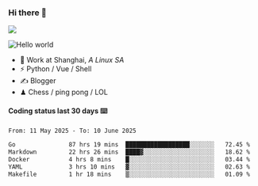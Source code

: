 ### Hi there 👋
![](https://komarev.com/ghpvc/?username=Xuhandsome)


<img src="https://github-readme-stats.vercel.app/api?username=XuHandsome&show_icons=true&theme=merko" alt="Hello world">

<br/>

- 🍻  Work at Shanghai, _A Linux SA_
- ⚡  Python / Vue / Shell
- ✍️  Blogger
- ♟  Chess / ping pong / LOL

#### Coding status last 30 days ⌨️

<!--START_SECTION:waka-->

```txt
From: 11 May 2025 - To: 10 June 2025

Go               87 hrs 19 mins  ██████████████████░░░░░░░   72.45 %
Markdown         22 hrs 26 mins  ████▓░░░░░░░░░░░░░░░░░░░░   18.62 %
Docker           4 hrs 8 mins    █░░░░░░░░░░░░░░░░░░░░░░░░   03.44 %
YAML             3 hrs 10 mins   ▓░░░░░░░░░░░░░░░░░░░░░░░░   02.63 %
Makefile         1 hr 18 mins    ▒░░░░░░░░░░░░░░░░░░░░░░░░   01.09 %
```

<!--END_SECTION:waka-->
